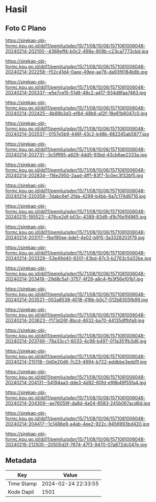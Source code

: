 # Hasil

## Foto C Plano

https://sirekap-obj-formc.kpu.go.id/dd11/pemilu/pdpr/15/71/08/10/06/1571081006048-20240214-202100--4368eff4-b0c2-498a-909b-c23ca7773cbd.jpg

https://sirekap-obj-formc.kpu.go.id/dd11/pemilu/pdpr/15/71/08/10/06/1571081006048-20240214-202258--f52c41d4-0aee-49ee-ae76-da93f6184b8b.jpg

https://sirekap-obj-formc.kpu.go.id/dd11/pemilu/pdpr/15/71/08/10/06/1571081006048-20240214-205337--e5e7ce15-51d8-48c2-a417-934d8faa7463.jpg

https://sirekap-obj-formc.kpu.go.id/dd11/pemilu/pdpr/15/71/08/10/06/1571081006048-20240214-202425--4b89b3d3-ef84-48b6-a12f-18e61b6047c0.jpg

https://sirekap-obj-formc.kpu.go.id/dd11/pemilu/pdpr/15/71/08/10/06/1571081006048-20240214-202537--0157e5b9-446f-43c2-b48b-682245ab5877.jpg

https://sirekap-obj-formc.kpu.go.id/dd11/pemilu/pdpr/15/71/08/10/06/1571081006048-20240214-202731--3c5fff85-a829-4dd5-93bd-43cb6ae2333a.jpg

https://sirekap-obj-formc.kpu.go.id/dd11/pemilu/pdpr/15/71/08/10/06/1571081006048-20240214-202834--116e2950-2aad-4ff1-83f7-5c0ec3f32bf5.jpg

https://sirekap-obj-formc.kpu.go.id/dd11/pemilu/pdpr/15/71/08/10/06/1571081006048-20240214-220358--7dabc6ef-2fda-4299-b4bb-6a7c174d6716.jpg

https://sirekap-obj-formc.kpu.go.id/dd11/pemilu/pdpr/15/71/08/10/06/1571081006048-20240215-185523--478ce2df-b03c-4389-83d9-d1b76e1f4965.jpg

https://sirekap-obj-formc.kpu.go.id/dd11/pemilu/pdpr/15/71/08/10/06/1571081006048-20240214-203117--fbe190ee-bde1-4e02-b915-3a3328203f79.jpg

https://sirekap-obj-formc.kpu.go.id/dd11/pemilu/pdpr/15/71/08/10/06/1571081006048-20240214-203329--53e49d40-9201-43bd-87c3-b2763c5d32be.jpg

https://sirekap-obj-formc.kpu.go.id/dd11/pemilu/pdpr/15/71/08/10/06/1571081006048-20240214-203418--29d8c5a1-3757-4f29-a8c4-fb3f56e101b1.jpg

https://sirekap-obj-formc.kpu.go.id/dd11/pemilu/pdpr/15/71/08/10/06/1571081006048-20240214-203521--002a8538-4018-416b-b0c7-012b8305fb99.jpg

https://sirekap-obj-formc.kpu.go.id/dd11/pemilu/pdpr/15/71/08/10/06/1571081006048-20240214-203623--f173d26f-8bcd-4632-ba70-44135dffbfa9.jpg

https://sirekap-obj-formc.kpu.go.id/dd11/pemilu/pdpr/15/71/08/10/06/1571081006048-20240214-203749--76a33cc1-6033-4c98-b497-011a351fb3d6.jpg

https://sirekap-obj-formc.kpu.go.id/dd11/pemilu/pdpr/15/71/08/10/06/1571081006048-20240214-215118--0d0e20d6-7c23-4994-b722-eddbbe3edd1f.jpg

https://sirekap-obj-formc.kpu.go.id/dd11/pemilu/pdpr/15/71/08/10/06/1571081006048-20240214-204131--54194aa3-dde3-4d92-80fd-e98b49f55fa4.jpg

https://sirekap-obj-formc.kpu.go.id/dd11/pemilu/pdpr/15/71/08/10/06/1571081006048-20240214-204309--ae76059f-da8d-4a04-8583-245b067acd6d.jpg

https://sirekap-obj-formc.kpu.go.id/dd11/pemilu/pdpr/15/71/08/10/06/1571081006048-20240214-204417--1c1488e9-a4ab-4ee2-922c-9456993bd420.jpg

https://sirekap-obj-formc.kpu.go.id/dd11/pemilu/pdpr/15/71/08/10/06/1571081006048-20240216-212505--20505d2f-7674-47f3-9470-07a872dc047e.jpg


## Metadata

| Key        | Value               |
| ---------- | ------------------- |
| Time Stamp | 2024-02-24 22:33:55 |
| Kode Dapil | 1501                |



